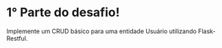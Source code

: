 # 1° Parte do desafio!

Implemente um CRUD básico para uma entidade Usuário utilizando Flask-Restful.

